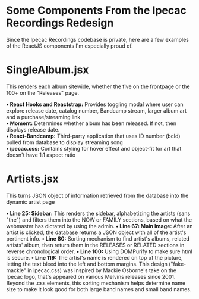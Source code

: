 # Some Components From the Ipecac Recordings Redesign

Since the Ipecac Recordings codebase is private, here are a few examples of the ReactJS components I'm especially proud of.

# SingleAlbum.jsx
This renders each album sitewide, whether the five on the frontpage or the 100+ on the "Releases" page. <br/>

**• React Hooks and Reactstrap:** Provides toggling modal where user can explore release date, catalog number, Bandcamp stream, larger album art and a purchase/streaming link<br/>
**• Moment:** Determines whether album has been released. If not, then displays release date.<br/>
**• React-Bandcamp:** Third-party application that uses ID number (bcId) pulled from database to display streaming song<br/>
**• ipecac.css:** Contains styling for hover effect and object-fit for art that doesn't have 1:1 aspect ratio<br/>

# Artists.jsx

This turns JSON object of information retrieved from the database into the dynamic artist page

**• Line 25: Sidebar:** This renders the sidebar, alphabetizing the artists (sans "the") and filters them into the NOW or FAMILY sections, based on what the webmaster has dictated by using the admin.
**• Line 67: Main Image:** After an artist is clicked, the database returns a JSON object with all of the artist's pertinent info. 
**• Line 80:** Sorting mechanism to find artist's albums, related artists' album, then return them in the RELEASES or RELATED sections in reverse chronological order.
**• Line 100:** Using DOMPurify to make sure html is secure.
**• Line 119:** The artist's name is rendered on top of the picture, letting the text bleed into the left and bottom margins. This design ("fake-mackie" in ipecac.css) was inspired by Mackie Osborne's take on the Ipecac logo, that's appeared on various Melvins releases since 2001. Beyond the .css elements, this sorting mechanism helps determine name size to make it look good for both large band names and small band names. 
